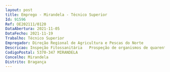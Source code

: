 ```yaml
--- 
layout: post
title: Emprego - Mirandela - Técnico Superior
Id: 91596
Ref: OE202111/0120
DataAbertura: 2021-11-05
DataFecho: 2021-11-19
Trabalho: Técnico Superior
Empregador: Direção Regional de Agricultura e Pescas do Norte
Descricao: Inspeção Fitossanitária   Prospeção de organismos de quarentena, com principal enfoque na prospeção e nas ações de irradicação prevista no plano de ação da Xylella Fastidiosa, na zona demarcada, entre outras
CodigoPostal: 5370-347 MIRANDELA
Concelho: Mirandela
Distrito: Bragança
--- 
```

